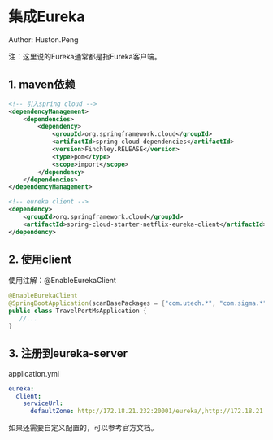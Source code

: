 # 集成Eureka

Author: Huston.Peng

注：这里说的Eureka通常都是指Eureka客户端。

## 1. maven依赖

```xml
<!-- 引入spring cloud -->
<dependencyManagement>
    <dependencies>
        <dependency>
            <groupId>org.springframework.cloud</groupId>
            <artifactId>spring-cloud-dependencies</artifactId>
            <version>Finchley.RELEASE</version>
            <type>pom</type>
            <scope>import</scope>
        </dependency>
    </dependencies>
</dependencyManagement>

<!-- eureka client -->
<dependency>
    <groupId>org.springframework.cloud</groupId>
    <artifactId>spring-cloud-starter-netflix-eureka-client</artifactId>
</dependency>
```

## 2. 使用client

使用注解：@EnableEurekaClient

```java
@EnableEurekaClient
@SpringBootApplication(scanBasePackages = {"com.utech.*", "com.sigma.*"})
public class TravelPortMsApplication {
   //...
}
```

## 3. 注册到eureka-server

application.yml

```yml
eureka:
  client:
    serviceUrl:
      defaultZone: http://172.18.21.232:20001/eureka/,http://172.18.21.233:20002/eureka/
```

如果还需要自定义配置的，可以参考官方文档。

